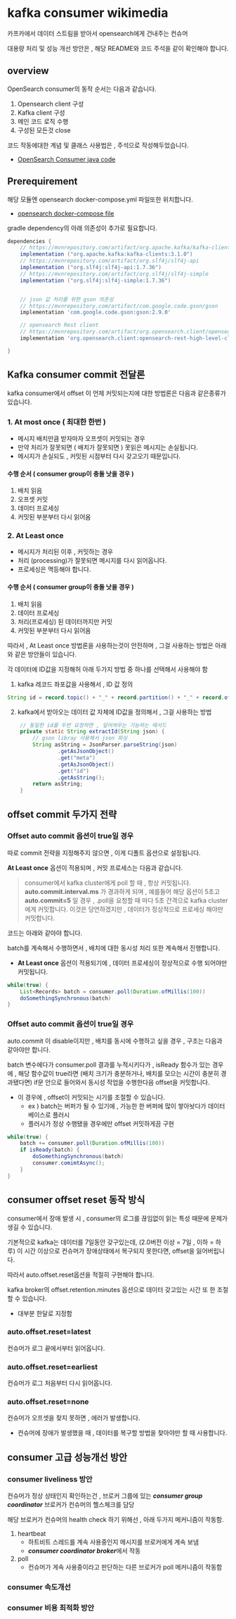 # kafka consumer wikimedia
카프카에서 데이터 스트림을 받아서 opensearch에게 건내주는 컨슈머

대용량 처리 및 성능 개선 방안은 , 해당 README와 코드 주석을 같이 확인해야 합니다.

## overview
OpenSearch consumer의 동작 순서는 다음과 같습니다.

1. Opensearch client 구성
2. Kafka client 구성
3. 메인 코드 로직 수행
4. 구성된 모든것 close

코드 작동에대한 계념 및 클래스 사용법은 , 주석으로 작성해두었습니다.
- [OpenSearch Consumer java code](./src/main/java/io/conduktor/demos/kafka/opensearch/OpenSearchConsumer.java)

## Prerequirement
해당 모듈엔 opensearch docker-compose.yml 파일또한 위치합니다.
- [opensearch docker-compose file](./docker-compose.yml)


gradle dependency의 아래 의존성이 추가로 필요합니다.
```.gradle
dependencies {
    // https://mvnrepository.com/artifact/org.apache.kafka/kafka-clients
    implementation ("org.apache.kafka:kafka-clients:3.1.0")
    // https://mvnrepository.com/artifact/org.slf4j/slf4j-api
    implementation ("org.slf4j:slf4j-api:1.7.36")
    // https://mvnrepository.com/artifact/org.slf4j/slf4j-simple
    implementation ("org.slf4j:slf4j-simple:1.7.36")


    // json 값 처리를 위한 gson 의존성
    // https://mvnrepository.com/artifact/com.google.code.gson/gson
    implementation 'com.google.code.gson:gson:2.9.0'

    // opensearch Rest client
    // https://mvnrepository.com/artifact/org.opensearch.client/opensearch-rest-high-level-client
    implementation 'org.opensearch.client:opensearch-rest-high-level-client:1.2.4'

}
```

## Kafka consumer commit 전달론
kafka consumer에서 offset 이 언제 커밋되는지에 대한 방법론은 다음과 같은종류가 있습니다.
### **1. At most once ( 최대한 한번 )**
   - 메시지 배치만큼 받자마자 오프셋이 커밋되는 경우
   - 만약 처리가 잘못되면 ( 배치가 잘못되면 ) 못읽은 메시지는 손실됩니다.
   - 메시지가 손실되도 , 커밋된 시점부터 다시 갖고오기 때문입니다.

#### 수행 순서 ( consumer group이 충돌 낫을 경우 )
1. 배치 읽음
2. 오프셋 커밋
3. 데이터 프로세싱
4. 커밋된 부분부터 다시 읽어옴

### **2. At Least once**
   - 메시지가 처리된 이후 , 커밋하는 경우
   - 처리 (processing)가 잘못되면 메시지를 다시 읽어옵니다.
   - 프로세싱은 멱등해야 합니다.

#### 수행 순서 ( consumer group이 충돌 낫을 경우 )
1. 배치 읽음
2. 데이터 프로세싱
3. 처리(프로세싱) 된 데이터까지만 커밋
4. 커밋된 부분부터 다시 읽어옴

따라서 , At Least once 방법론을 사용하는것이 안전하며 , 그걸 사용하는 방법은 아래와 같은 방안들이 있습니다.

각 데이터에 ID값을 지정해허 아래 두가지 방법 중 하나를 선택해서 사용해야 함

1. kafka 레코드 좌포값을 사용해서 , ID 값 정의
```java
String id = record.topic() + "_" + record.partition() + "_" + record.offset();
```

2. kafka에서 받아오는 데이터 값 자체에 ID값을 정의해서 , 그걸 사용하는 방법
```java
    // 동일한 id를 두번 요청하면 , 덮어씌우는 기능하는 메서드
    private static String extractId(String json) {
        // gson libray 사용해서 json 파싱
        String asString = JsonParser.parseString(json)
                .getAsJsonObject()
                .get("meta")
                .getAsJsonObject()
                .get("id")
                .getAsString();
        return asString;
    }
```
## offset commit 두가지 전략
### **Offset auto commit 옵션이 true일 경우**
따로 commit 전략을 지정해주지 않으면 , 이게 디폴트 옵션으로 설정됩니다.

**At Least once** 옵션이 적용되며 , 커밋 프로세스는 다음과 같습니다.

>consumer에서 kafka cluster에게 poll 할 때 , 항상 커밋됩니다.
> **auto.commit.interval.ms** 가 경과하게 되며 , 예를들어 해당 옵션이 5초고 **auto.commit=5** 일 경우 ,
> .poll을 요청할 때 마다 5초 간격으로 kafka cluster에게 커밋합니다.
> 이것은 당연하겠지만 , 데이터가 정상적으로 프로세싱 해야만 커밋합니다.

코드는 아래와 같아야 합니다.

batch를 계속해서 수행하면서 , 배치에 대한 동시성 처리 또한 계속해서 진행합니다.
- **At Least once** 옵션이 적용되기에 , 데이터 프로세싱이 정상적으로 수행 되어야만 커밋됩니다. 

```java
while(true) {
    List<Records> batch = consumer.poll(Duration.ofMillis(100))
    doSomethingSynchronous(batch)    
}
```
### **Offset auto commit 옵션이 true일 경우**
auto.commit 이 disable이지만 , 배치를 동시에 수행하고 싶을 경우 , 구조는 다음과 같아야만 합니다.

batch 변수에다가 consumer.poll 결과를 누적시키다가 , isReady 함수가 있는 경우에 , 해당 함수값이 true라면 (배치 크기가 충분하거나, 배치를 모으는 시간이 충분히 경과됐다면)
if문 안으로 들어와서 동시성 작업을 수행한다음 offset을 커밋합니다. 
- 이 경우에 , offset이 커밋되는 시기를 조절할 수 있습니다.
  - ex ) batch는 버퍼가 될 수 있기에 , 가능한 한 버퍼에 많이 쌓아놧다가 데이터베이스로 플러시
  - 플러시가 정상 수행됐을 경우에만 offset 커밋하게끔 구현

```java
while(true) {
    batch += consumer.poll(Duration.ofMillis(100))
    if isReady(batch) {
        doSomethingSynchronous(batch)
        consumer.comimtAsync();
    }    
}
```

## consumer offset reset 동작 방식
consumer에서 장애 발생 시 , consumer의 로그를 끊임없이 읽는 특성 때문에 문제가 생길 수 있습니다.

기본적으로 kafka는 데이터를 7일동안 갖구있는데, (2.0버전 이상 = 7일 , 이하 = 하루) 이 시간 이상으로 컨슈머가 장애상태에서 복구되지 못한다면, offset을 잃어버립니다.

따라서 auto.offset.reset옵션을 적절히 구현해야 합니다.

kafka broker의 offset.retention.minutes 옵션으로 데이터 갖고있는 시간 또 한 조절할 수 있습니다.
- 대부분 한달로 지정함

### auto.offset.reset=latest
컨슈머가 로그 끝에서부터 읽어옵니다.

### auto.offset.reset=earliest
컨슈머가 로그 처음부터 다시 읽어옵니다.

### auto.offset.reset=none
컨슈머가 오프셋을 찾지 못하면 , 에러가 발생합니다.
- 컨슈머에 장애가 발생했을 때 , 데이터를 복구할 방법을 찾아야만 할 때 사용합니다.    

## consumer 고급 성능개선 방안
### consumer liveliness 방안
컨슈머가 정상 상태인지 확인하는건 , 브로커 그룹에 있는 ***consumer group coordinator*** 브로커가 컨슈머의 헬스체크를 담당

해당 브로커가 컨슈머의 health check 하기 위해선 , 아래 두가지 메커니즘이 작동함.
1. heartbeat
   - 하트비트 스레드를 계속 사용중인지 메시지를 브로커에게 계속 보냄
   - ***consumer coordinator broker***에서 작동
2. poll     
    - 컨슈머가 게속 사용중이라고 판단하는 다른 브로커가 poll 메커니즘이 작동함

### consumer 속도개선

### consumer 비용 최적화 방안